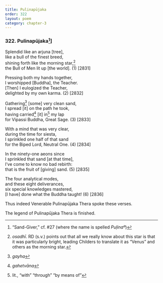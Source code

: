 ```yaml
---
title: Pulinapūjaka
order: 322
layout: poem
category: chapter-3
---
```


### 322. Pulinapūjaka[^1]\]

Splendid like an arjuna \[tree\],  
like a bull of the finest breed,  
shining forth like the morning star,[^2]  
the Bull of Men lit up \[the world\]. (1) \[2831\]

Pressing both my hands together,  
I worshipped \[Buddha\], the Teacher.  
\[Then\] I eulogized the Teacher,  
delighted by my own karma. (2) \[2832\]

Gathering[^3] \[some\] very clean sand,  
I spread \[it\] on the path he took,  
having carried[^4] \[it\] in[^5] my lap  
for Vipassi Buddha, Great Sage. (3) \[2833\]

With a mind that was very clear,  
during the time for siesta,  
I sprinkled one half of that sand  
for the Biped Lord, Neutral One. (4) \[2834\]

In the ninety-one aeons since  
I sprinkled that sand \[at that time\],  
I’ve come to know no bad rebirth:  
that is the fruit of \[giving\] sand. (5) \[2835\]

The four analytical modes,  
and these eight deliverances,  
six special knowledges mastered,  
\[I have\] done what the Buddha taught! (6) \[2836\]

Thus indeed Venerable Pulinapūjaka Thera spoke these verses.

The legend of Pulinapūjaka Thera is finished.

[^1]: “Sand-Giver,” cf. \#27 (where the name is spelled *Puḷinaº*)

[^2]: *osadhī*. RD (s.v.) points out that all we really know about this star is that it was particularly bright, leading Childers to translate it as “Venus” and others as the morning star.

[^3]: *gayha*

[^4]: *gahetvāna*

[^5]: lit., “with” “through” “by means of”

